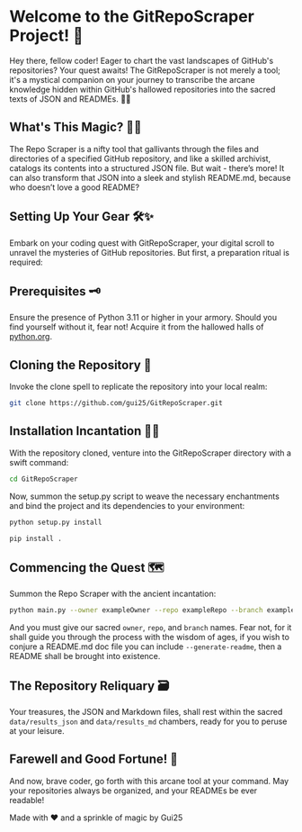 # Welcome to the GitRepoScraper Project! 🚀

Hey there, fellow coder! Eager to chart the vast landscapes of GitHub's repositories? Your quest awaits! The GitRepoScraper is not merely a tool; it's a mystical companion on your journey to transcribe the arcane knowledge hidden within GitHub's hallowed repositories into the sacred texts of JSON and READMEs. 🎩✨

## What's This Magic? 🧙‍♂️

The Repo Scraper is a nifty tool that gallivants through the files and directories of a specified GitHub repository, and like a skilled archivist, catalogs its contents into a structured JSON file. But wait - there’s more! It can also transform that JSON into a sleek and stylish README.md, because who doesn’t love a good README?

## Setting Up Your Gear 🛠️✨

Embark on your coding quest with GitRepoScraper, your digital scroll to unravel the mysteries of GitHub repositories. But first, a preparation ritual is required:

## Prerequisites 🗝️

Ensure the presence of Python 3.11 or higher in your armory. Should you find yourself without it, fear not! Acquire it from the hallowed halls of [python.org](https://www.python.org/downloads/).

## Cloning the Repository 📜

Invoke the clone spell to replicate the repository into your local realm:

```bash
git clone https://github.com/gui25/GitRepoScraper.git
```

## Installation Incantation 🧙‍♂️

With the repository cloned, venture into the GitRepoScraper directory with a swift command:

```bash
cd GitRepoScraper
```

Now, summon the setup.py script to weave the necessary enchantments and bind the project and its dependencies to your environment:

```bash
python setup.py install
```

```bash
pip install .
```

## Commencing the Quest 🗺️

Summon the Repo Scraper with the ancient incantation:

```bash
python main.py --owner exampleOwner --repo exampleRepo --branch exampleBranch --generate-readme
```

And you must give our sacred `owner`, `repo`, and `branch` names. Fear not, for it shall guide you through the process with the wisdom of ages, if you wish to conjure a README.md doc file you can include `--generate-readme`, then a README shall be brought into existence.

## The Repository Reliquary 🗃️

Your treasures, the JSON and Markdown files, shall rest within the sacred `data/results_json` and `data/results_md` chambers, ready for you to peruse at your leisure.

## Farewell and Good Fortune! 🎉

And now, brave coder, go forth with this arcane tool at your command. May your repositories always be organized, and your READMEs be ever readable!

Made with ❤️ and a sprinkle of magic by Gui25
